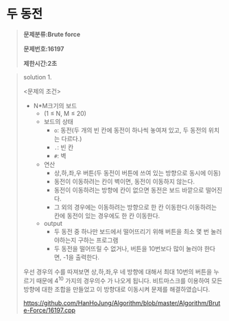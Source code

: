 # 두 동전

> **문제분류:Brute force**
>
> **문제번호:16197**
>
> **제한시간:2초**

> solution 1.
>
> 
>
> <문제의 조건>
>
> - N*M크기의 보드
>   - (1 ≤ N, M ≤ 20)
>   - 보드의 상태
>     - `o`: 동전(두 개의 빈 칸에 동전이 하나씩 놓여져 있고, 두 동전의 위치는 다르다.)
>     - `.`: 빈 칸
>     - `#`: 벽
>   - 연산
>     - 상,하,좌,우 버튼(두 동전이 버튼에 쓰여 있는 방향으로 동시에 이동)
>     - 동전이 이동하려는 칸이 벽이면, 동전이 이동하지 않는다.
>     - 동전이 이동하려는 방향에 칸이 없으면 동전은 보드 바깥으로 떨어진다.
>     - 그 외의 경우에는 이동하려는 방향으로 한 칸 이동한다.이동하려는 칸에 동전이 있는 경우에도 한 칸 이동한다.
>   - output
>     - 두 동전 중 하나만 보드에서 떨어뜨리기 위해 버튼을 최소 몇 번 눌러야하는지 구하는 프로그램
>     - 두 동전을 떨어뜨릴 수 없거나, 버튼을 10번보다 많이 눌러야 한다면, -1을 출력한다.
>
> 
>
> 우선 경우의 수를 따져보면 상,하,좌,우 네 방향에 대해서 최대 10번의 버튼을 누르기 때문에  4<sup>10</sup> 가지의 경우의수 가 나오게 됩니다.  비트마스크를 이용하여 모든 방향에 대한 조합을 만들었고 이 방향대로 이동시켜 문제를 해결하였습니다.
>
> https://github.com/HanHoJung/Algorithm/blob/master/Algorithm/Brute-Force/16197.cpp












